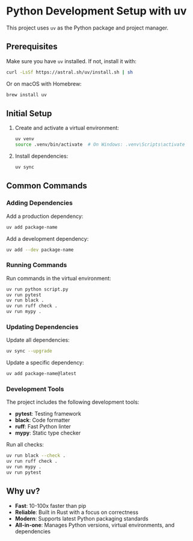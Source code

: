# Python Development Setup with uv

This project uses `uv` as the Python package and project manager.

## Prerequisites

Make sure you have `uv` installed. If not, install it with:

```bash
curl -LsSf https://astral.sh/uv/install.sh | sh
```

Or on macOS with Homebrew:

```bash
brew install uv
```

## Initial Setup

1. Create and activate a virtual environment:
   ```bash
   uv venv
   source .venv/bin/activate  # On Windows: .venv\Scripts\activate
   ```

2. Install dependencies:
   ```bash
   uv sync
   ```

## Common Commands

### Adding Dependencies

Add a production dependency:
```bash
uv add package-name
```

Add a development dependency:
```bash
uv add --dev package-name
```

### Running Commands

Run commands in the virtual environment:
```bash
uv run python script.py
uv run pytest
uv run black .
uv run ruff check .
uv run mypy .
```

### Updating Dependencies

Update all dependencies:
```bash
uv sync --upgrade
```

Update a specific dependency:
```bash
uv add package-name@latest
```

### Development Tools

The project includes the following development tools:
- **pytest**: Testing framework
- **black**: Code formatter
- **ruff**: Fast Python linter
- **mypy**: Static type checker

Run all checks:
```bash
uv run black --check .
uv run ruff check .
uv run mypy .
uv run pytest
```

## Why uv?

- **Fast**: 10-100x faster than pip
- **Reliable**: Built in Rust with a focus on correctness
- **Modern**: Supports latest Python packaging standards
- **All-in-one**: Manages Python versions, virtual environments, and dependencies
